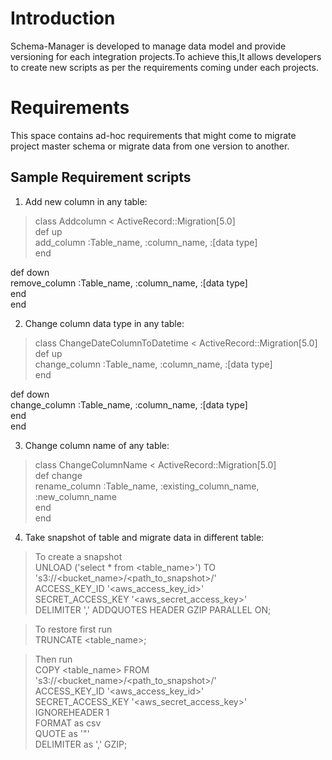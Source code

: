 # Introduction

Schema-Manager is developed to manage data model and provide versioning for each integration projects.To achieve this,It allows developers to 
create new scripts as per the requirements coming under each projects.

# Requirements
This space contains ad-hoc requirements that might come to migrate project master schema or migrate data from one version to another.

## Sample Requirement scripts </br>

1. Add new column in any table: </br>

> class Addcolumn < ActiveRecord::Migration[5.0] </br>
  def up </br>
    add_column :Table_name, :column_name, :[data type]</br>
  end</br>

  def down</br>
    remove_column :Table_name, :column_name, :[data type]</br>
  end</br>
end</br>

2. Change column data type in any table:</br>

> class ChangeDateColumnToDatetime < ActiveRecord::Migration[5.0]</br>
  def up</br>
    change_column :Table_name, :column_name, :[data type]</br>
  end</br>

  def down</br>
    change_column :Table_name, :column_name, :[data type]</br>
  end</br>
end</br>

3. Change column name of any table:</br>

> class ChangeColumnName < ActiveRecord::Migration[5.0]</br>
  def change</br>
    rename_column :Table_name, :existing_column_name, :new_column_name</br>
  end</br>
end</br>

4. Take snapshot of table and migrate data in different table:</br>

> To create a snapshot</br>
UNLOAD ('select * from <table_name>') TO 's3://<bucket_name>/<path_to_snapshot>/' </br>
ACCESS_KEY_ID '<aws_access_key_id>' </br>
SECRET_ACCESS_KEY '<aws_secret_access_key>' </br>
DELIMITER ',' ADDQUOTES HEADER GZIP PARALLEL ON;</br>

> To restore first run</br>
TRUNCATE <table_name>;</br>

> Then run</br>
COPY <table_name> FROM 's3://<bucket_name>/<path_to_snapshot>/' </br>
ACCESS_KEY_ID '<aws_access_key_id>' </br>
SECRET_ACCESS_KEY '<aws_secret_access_key>' </br>
IGNOREHEADER 1 </br>
FORMAT as csv </br>
QUOTE as '"' </br>
DELIMITER as ',' GZIP;</br>

